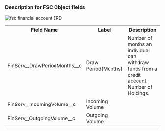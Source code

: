 ### Description for FSC Object fields
![fsc financial account ERD](https://mohan-chinnappan-n.github.io/sfdc/fs-cloud/img/FinServ__FinancialAccount__c.svg)
<table>
<tr>
    <th>Field Name</th>
    <th>Label</th>
    <th>Description</th>
</tr>
<tr>
        <td>FinServ__DrawPeriodMonths__c</td> 
        <td>Draw Period(Months)</td>
        <td>Number of months an individual can withdraw funds from a credit account. Number of Holdings.</td>
</tr>

<tr>
        <td>FinServ__IncomingVolume__c</td> 
         <td>Incoming Volume</td>
        <td></td>
</tr>

<tr>
        <td>FinServ__OutgoingVolume__c</td> 
           <td>Outgoing Volume</td>
           <td></td>
</tr>

</table>
